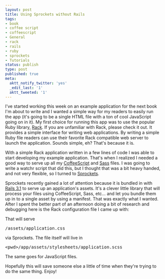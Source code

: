 ```yaml
---
layout: post
title: Using Sprockets without Rails
tags:
- book
- coffee script
- coffeescript
- General
- rack
- rails
- ruby
- sprockets
- Tutorials
status: publish
type: post
published: true
meta:
  aktt_notify_twitter: 'yes'
  _edit_last: '1'
  aktt_tweeted: '1'
---
```

I've started working this week on an example application for the next book I'm about to write and I wanted a simple way for my readers to easily run the app (it's going to be a single HTML file with a ton of cool JavaScript going on in it). My first choice for running this app was to use the popular Ruby library, <a href="http://rack.rubyforge.org/" target="_blank">Rack</a>. If you are unfamiliar with Rack, please check it out. It provides a simple interface for writing web applications. By writing a simple Ruby file readers can use their favorite Rack compatible web server to launch the application. Sounds simple, eh? That's because it is.

With a simple Rack application written in a few lines of code I was able to start developing my example application. That's when I realized I needed a good way to serve up all my <a href="http://jashkenas.github.com/coffee-script/" target="_blank">CoffeeScript</a> and <a href="http://sass-lang.com/" target="_blank">Sass</a> files. I was going to write a watchr script that did this, but I thought that was a bit heavy handed, and not very flexible, so I turned to <a href="https://github.com/sstephenson/sprockets" target="_blank">Sprockets</a>.

Sprockets recently gained a lot of attention because it is bundled in with <a href="http://guides.rubyonrails.org/3_1_release_notes.html" target="_blank">Rails 3.1</a> to serve up an application's assets. It's a clever little library that will process your files using CoffeeScript, Sass, etc... and let you bundle them up in to a single asset by using a manifest. That was exactly what I wanted. After I spent the better part of an afternoon doing a bit of research and debugging here is the Rack configuration file I came up with:

<script src="https://gist.github.com/1184400.js"> </script>

That will serve
<pre>/assets/application.css</pre>
via Sprockets. The file itself will live in
<pre>&lt;pwd&gt;/app/assets/stylesheets/application.scss</pre>
The same goes for JavaScript files.

Hopefully this will save someone else a little of time when they're trying to do the same thing. Enjoy!
